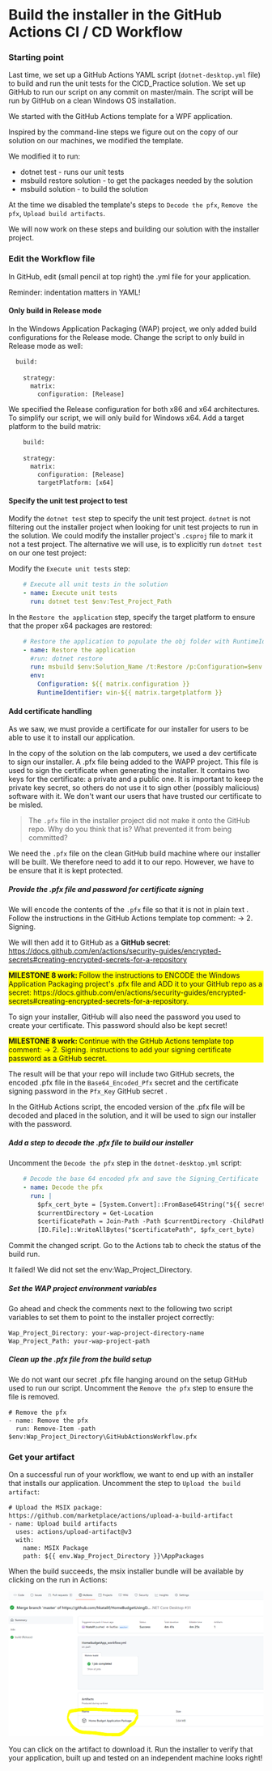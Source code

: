 # Build the installer in the GitHub Actions CI / CD Workflow



### Starting point

Last time, we set up a GitHub Actions YAML script (`dotnet-desktop.yml` file) to build and run the unit tests for the CICD_Practice solution. We set up GitHub to run our script on any commit on master/main. The script will be run by GitHub on a clean Windows OS installation.

We started with the GitHub Actions template for a WPF application. 

Inspired by the command-line steps we figure out on the copy of our solution on our machines, we modified the template. 

We modified it to run:

- dotnet test - runs our unit tests
- msbuild restore solution - to get the packages needed by the solution
- msbuild solution - to build the solution

At the time we disabled the template's steps to `Decode the pfx`, `Remove the pfx`, `Upload build artifacts`.

We will now work on these steps and building our solution with the installer project.



### Edit the Workflow file

In GitHub, edit (small pencil at top right) the .yml file for your application. 

Reminder:  indentation matters in YAML!



#### Only build in Release mode

In the Windows Application Packaging (WAP) project, we only added build configurations for the Release mode. Change the script to only build in Release mode as well:

```
  build:

    strategy:
      matrix:
        configuration: [Release]
```

We specified the Release configuration for both x86 and x64 architectures. To simplify our script, we will only build for Windows x64. Add a target platform to the build matrix:

```
    build:

    strategy:
      matrix:
        configuration: [Release]
        targetPlatform: [x64]
```





#### Specify the unit test project to test

Modify the `dotnet test` step to specify the unit test project. `dotnet` is not filtering out the installer project when looking for unit test projects to run in the solution. We could modify the installer project's `.csproj` file to mark it not a test project. The alternative we will use, is to explicitly run `dotnet test` on our one test project:

Modify the `Execute unit tests` step:

```yaml
    # Execute all unit tests in the solution
    - name: Execute unit tests
      run: dotnet test $env:Test_Project_Path
```



In the `Restore the application` step, specify the target platform to ensure that the proper x64 packages are restored:

```yaml
    # Restore the application to populate the obj folder with RuntimeIdentifiers
    - name: Restore the application
      #run: dotnet restore
      run: msbuild $env:Solution_Name /t:Restore /p:Configuration=$env:Configuration /p:RuntimeIdentifier=$env:RuntimeIdentifier
      env:
        Configuration: ${{ matrix.configuration }}
        RuntimeIdentifier: win-${{ matrix.targetplatform }}
```



#### Add certificate handling

As we saw, we must provide a certificate for our installer for users to be able to use it to install our application. 

In the copy of the solution on the lab computers, we used a dev certificate to sign our installer. A .pfx file being added to the WAPP project.  This file is used to sign the certificate when generating the installer. It contains two keys for the certificate: a private and a public one. It is important to keep the private key secret, so others do not use it to sign other (possibly malicious) software with it. We don't want our users that have trusted our certificate to be misled.

> The `.pfx` file in the installer project did not make it onto the GitHub repo. Why do you think that is? What prevented it from being committed?

We need the `.pfx` file on the clean GitHub build machine where our installer will be built. We therefore need to add it to our repo. However, we have to be ensure that it is kept protected.



##### Provide the .pfx file and password for certificate signing

We will encode the contents of the `.pfx` file so that it is not in plain text . Follow the instructions in the GitHub Actions template top comment: -> 2. Signing.

We will then add it to GitHub as a **GitHub secret**: https://docs.github.com/en/actions/security-guides/encrypted-secrets#creating-encrypted-secrets-for-a-repository

<p style="background:yellow"><b>MILESTONE 8 work: </b>
     Follow the instructions to ENCODE the Windows Application Packaging project's .pfx file and ADD it to your GitHub repo as a secret: https://docs.github.com/en/actions/security-guides/encrypted-secrets#creating-encrypted-secrets-for-a-repository.</p>

To sign your installer, GitHub will also need the password you used to create your certificate. This password should also be kept secret!

<p style="background:yellow"><b>MILESTONE 8 work: </b>
     Continue with the GitHub Actions template top comment: -> 2. Signing. instructions to add your signing certificate password as a GitHub secret.</p>

The result will be that your repo will include two GitHub secrets, the encoded .pfx file in the `Base64_Encoded_Pfx` secret and the certificate signing password in the `Pfx_Key` GitHub secret .  

In the GitHub Actions script, the encoded version of the .pfx file will be decoded and placed in the solution, and it will be used to sign our installer with the password.



##### Add a step to decode the .pfx file to build our installer

Uncomment the `Decode the pfx` step in the `dotnet-desktop.yml` script:

```yaml
    # Decode the base 64 encoded pfx and save the Signing_Certificate
    - name: Decode the pfx
      run: |
        $pfx_cert_byte = [System.Convert]::FromBase64String("${{ secrets.Base64_Encoded_Pfx }}")
        $currentDirectory = Get-Location
        $certificatePath = Join-Path -Path $currentDirectory -ChildPath $env:Wap_Project_Directory -AdditionalChildPath $env:SigningCertificate
        [IO.File]::WriteAllBytes("$certificatePath", $pfx_cert_byte)
```



Commit the changed script. Go to the Actions tab to check the status of the build run.

It failed! We did not set the env:Wap_Project_Directory. 



##### Set the WAP project environment variables

Go ahead and check the comments next to the following two script variables to set them to point to the installer project correctly:

```
Wap_Project_Directory: your-wap-project-directory-name
Wap_Project_Path: your-wap-project-path  
```





##### Clean up the .pfx file from the build setup

We do not want our secret .pfx file hanging around on the setup GitHub used to run our script. Uncomment the `Remove the pfx` step to ensure the file is removed.

    # Remove the pfx
    - name: Remove the pfx
      run: Remove-Item -path $env:Wap_Project_Directory\GitHubActionsWorkflow.pfx



### Get your artifact

On a successful run of your workflow, we want to end up with an installer that installs our application. Uncomment the step to `Upload the build artifact`:

    # Upload the MSIX package: https://github.com/marketplace/actions/upload-a-build-artifact
    - name: Upload build artifacts
      uses: actions/upload-artifact@v3
      with:
        name: MSIX Package
        path: ${{ env.Wap_Project_Directory }}\AppPackages

When the build succeeds, the msix installer bundle will be available by clicking on the run in Actions:



![build artifact](./Images/BuildArtifact.png)

You can click on the artifact to download it. Run the installer to verify that your application, built up and tested on an independent machine looks right!
